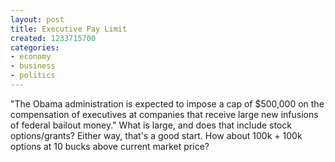 ```yaml
---
layout: post
title: Executive Pay Limit
created: 1233715700
categories:
- economy
- business
- politics
---
```

"The Obama administration is expected to impose a cap of $500,000 on the compensation of executives at companies that receive large new infusions of federal bailout money." What is large, and does that include stock options/grants? Either way, that's a good start. How about 100k + 100k options at 10 bucks above current market price?
